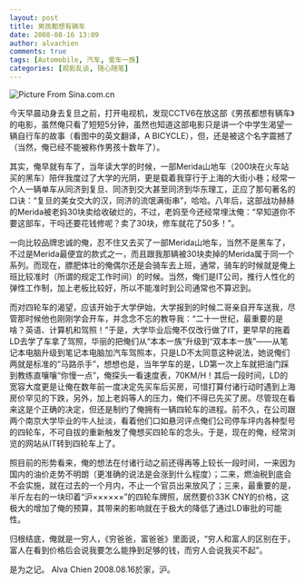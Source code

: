 ```yaml
---
layout: post
title: 男孩都想有辆车
date: 2008-08-16 13:09
author: alvachien
comments: true
tags: [Automobile, 汽车, 爱车一族]
categories: [观影乱谈, 随心随笔]
---
```


![Picture From Sina.com.cn](/assets/uploads/2008/07/U1584P28T3D2104172F326DT20080718152331.jpg)

今天早晨动身去复旦之前，打开电视机，发现CCTV6在放这部《男孩都想有辆车》的电影，虽然俺只看了短短5分钟，虽然也知道这部电影只是讲一个中学生渴望一辆自行车的故事（看图中的英文翻译，A BICYCLE），但，还是被这个名字震撼了（当然，俺已经不能被称作男孩十数年了）。

其实，俺早就有车了，当年读大学的时候，一部Merida山地车（200块在火车站买的黑车）陪伴我度过了大学的光阴，更是载着我穿行于上海的大街小巷；经常一个人一辆单车从同济到复旦、同济到交大甚至同济到华东理工，正应了那句著名的口诀：“复旦的美女交大的汉，同济的流氓满街串”，哈哈。八年后，这部战功赫赫的Merida被老妈30块卖给收破烂的，不过，老妈至今还经常埋汰俺：“早知道你不要这部车，干吗还要花钱修呢？卖了30块，修车就花了50多！”。

一向比较品牌忠诚的俺，忍不住又去买了一部Merida山地车，当然不是黑车了，不过是Merida最便宜的款式之一，而且跟我那辆被30块卖掉的Merida属于同一个系列。而现在，膘肥体壮的俺偶尔还是会骑车去上班，通常，骑车的时候就是俺上班比较准时（所谓的规定工作时间）的时候。当然，俺们是IT公司，推行人性化的弹性工作制，加上老板比较好，所以不能准时到公司通常也不算迟到。

而对四轮车的渴望，应该开始于大学伊始，大学报到的时候二哥亲自开车送我，尽管那时候他也刚刚学会开车，并念念不忘的教导我：“二十一世纪，最重要的是啥？英语、计算机和驾照！”于是，大学毕业后俺不仅改行做了IT，更早早的拖着LD去学了车拿了驾照，华丽的把俺们从“本本一族”升级到“双本本一族”——从笔记本电脑升级到笔记本电脑加汽车驾照本，只是LD不太同意这种说法，她说俺们两就是标准的“马路杀手”，想想也是，当年学车的是，LD第一次上车就把油门踩到教练直嚷嚷“你慢一点”，俺探头一看速度表，70KM/H！其后一段时间，LD的宽容大度更是让俺在数年前一度决定先买车后买房，可惜打算付诸行动时遇到上海房价罕见的下跌，另外，加上老妈等人的压力，俺们不得已先买了房。尽管现在看来这是个正确的决定，但还是制约了俺拥有一辆四轮车的进程。前不久，在公司跟两个南京大学毕业的牛人扯淡，看着他们口如悬河评点俺们公司停车坪内各种型号的四轮车，不可自拔的重新触发了俺想买四轮车的念头。于是，现在的俺，经常浏览的网站从IT转到四轮车上了。

照目前的形势看来，俺的想法在付诸行动之前还得再等上较长一段时间，一来因为国内的油价走势不明朗（更准确的说法是会涨到什么程度）；二来，燃油税到底会不会实施，就在过去的一个月内，不止一个官员出来放风了；三来，最重要的是，半斤左右的一块印着“沪××××××”的四轮车牌照，居然要价33K CNY的价格，这极大的增加了俺的预算，其带来的影响就在于极大的降低了通过LD审批的可能性。

归根结底，俺就是一穷人，《穷爸爸，富爸爸》里面说，“穷人和富人的区别在于，富人在看到价格后会说我要怎么能挣到足够的钱，而穷人会说我买不起”。

是为之记。
Alva Chien
2008.08.16於家，沪。
